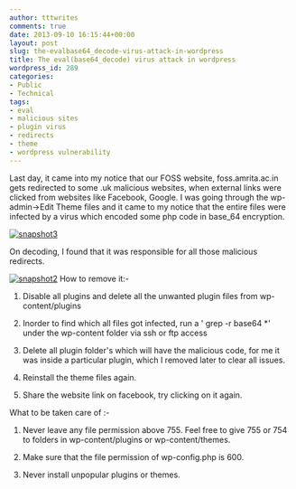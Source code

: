 ```yaml
---
author: tttwrites
comments: true
date: 2013-09-10 16:15:44+00:00
layout: post
slug: the-evalbase64_decode-virus-attack-in-wordpress
title: The eval(base64_decode) virus attack in wordpress
wordpress_id: 289
categories:
- Public
- Technical
tags:
- eval
- malicious sites
- plugin virus
- redirects
- theme
- wordpress vulnerability
---
```


Last day, it came into my notice that our FOSS website, foss.amrita.ac.in gets redirected to some .uk malicious websites, when external links were clicked from websites like Facebook, Google. I was going through the wp-admin->Edit Theme files and it came to my notice that the entire files were infected by a virus which encoded some php code in base_64 encryption.

[![snapshot3](http://tttwrites.files.wordpress.com/2013/09/snapshot31.png?w=604)](http://tttwrites.files.wordpress.com/2013/09/snapshot31.png)
<!-- more -->On decoding, I found that it was responsible for all those malicious redirects.
[![snapshot2](http://tttwrites.files.wordpress.com/2013/09/snapshot2.png?w=604)](http://tttwrites.files.wordpress.com/2013/09/snapshot2.png)
How to remove it:-



	
  1. Disable all plugins and delete all the unwanted plugin files from wp-content/plugins

	
  2. Inorder to find which all files got infected, run a ' grep -r base64 *' under the wp-content folder via ssh or ftp access

	
  3. Delete all plugin folder's which will have the malicious code, for me it was inside a particular plugin, which I removed later to clear all issues.

	
  4. Reinstall the theme files again.

	
  5. Share the website link on facebook, try clicking on it again.


What to be taken care of :-

	
  1. Never leave any file permission above 755. Feel free to give 755 or 754 to folders in wp-content/plugins or wp-content/themes.

	
  2. Make sure that the file permission of wp-config.php is 600.

	
  3. Never install unpopular plugins or themes.


